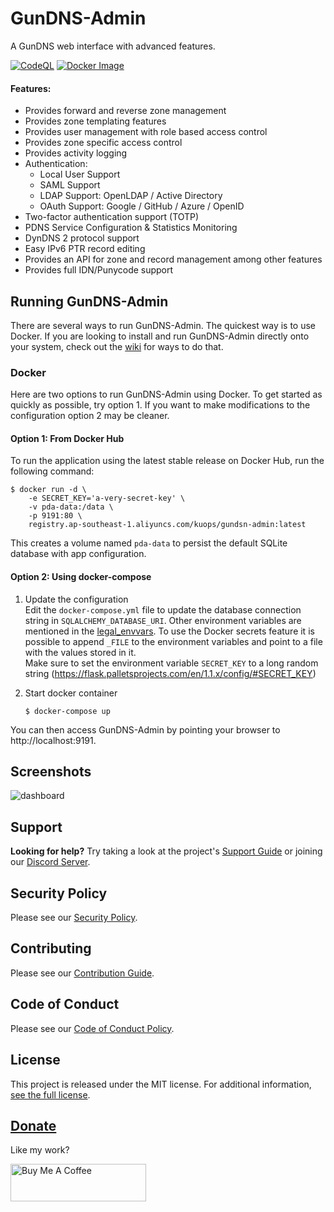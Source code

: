 # GunDNS-Admin

A GunDNS web interface with advanced features.

[![CodeQL](https://github.com/nicelizhi/gundns-admin/actions/workflows/codeql-analysis.yml/badge.svg?branch=master)](https://github.com/nicelizhi/gundns-admin/actions/workflows/codeql-analysis.yml)
[![Docker Image](https://github.com/nicelizhi/gundns-admin/actions/workflows/build-and-publish.yml/badge.svg?branch=master)](https://github.com/nicelizhi/gundns-admin/actions/workflows/build-and-publish.yml)

#### Features:

- Provides forward and reverse zone management
- Provides zone templating features
- Provides user management with role based access control
- Provides zone specific access control
- Provides activity logging
- Authentication:
  - Local User Support
  - SAML Support
  - LDAP Support: OpenLDAP / Active Directory
  - OAuth Support: Google / GitHub / Azure / OpenID
- Two-factor authentication support (TOTP)
- PDNS Service Configuration & Statistics Monitoring
- DynDNS 2 protocol support
- Easy IPv6 PTR record editing
- Provides an API for zone and record management among other features
- Provides full IDN/Punycode support

## Running GunDNS-Admin

There are several ways to run GunDNS-Admin. The quickest way is to use Docker.
If you are looking to install and run GunDNS-Admin directly onto your system, check out
the [wiki](https://github.com/nicelizhi/GunDNS-Admin/blob/master/docs/wiki/) for ways to do that.

### Docker

Here are two options to run GunDNS-Admin using Docker.
To get started as quickly as possible, try option 1. If you want to make modifications to the configuration option 2 may
be cleaner.

#### Option 1: From Docker Hub

To run the application using the latest stable release on Docker Hub, run the following command:

```
$ docker run -d \
    -e SECRET_KEY='a-very-secret-key' \
    -v pda-data:/data \
    -p 9191:80 \
    registry.ap-southeast-1.aliyuncs.com/kuops/gundsn-admin:latest
```

This creates a volume named `pda-data` to persist the default SQLite database with app configuration.

#### Option 2: Using docker-compose

1. Update the configuration   
   Edit the `docker-compose.yml` file to update the database connection string in `SQLALCHEMY_DATABASE_URI`.
   Other environment variables are mentioned in
   the [legal_envvars](https://github.com/nicelizhi/GunDNS-Admin/blob/master/configs/docker_config.py#L5-L46).
   To use the Docker secrets feature it is possible to append `_FILE` to the environment variables and point to a file
   with the values stored in it.   
   Make sure to set the environment variable `SECRET_KEY` to a long random
   string (https://flask.palletsprojects.com/en/1.1.x/config/#SECRET_KEY)

2. Start docker container
   ```
   $ docker-compose up
   ```

You can then access GunDNS-Admin by pointing your browser to http://localhost:9191.

## Screenshots

![dashboard](docs/screenshots/dashboard.png)

## Support

**Looking for help?** Try taking a look at the project's
[Support Guide](https://github.com/nicelizhi/GunDNS-Admin/blob/master/.github/SUPPORT.md) or joining
our [Discord Server](https://github.com/nicelizhi/gundns-admin/discussions).

## Security Policy

Please see our [Security Policy](https://github.com/nicelizhi/GunDNS-Admin/blob/master/SECURITY.md).

## Contributing

Please see our [Contribution Guide](https://github.com/nicelizhi/GunDNS-Admin/blob/master/docs/CONTRIBUTING.md).

## Code of Conduct

Please see our [Code of Conduct Policy](https://github.com/nicelizhi/GunDNS-Admin/blob/master/docs/CODE_OF_CONDUCT.md).

## License

This project is released under the MIT license. For additional
information, [see the full license](https://github.com/nicelizhi/GunDNS-Admin/blob/master/LICENSE).

## [Donate](https://www.buymeacoffee.com/nicelizhi)

Like my work?

<a href="https://www.buymeacoffee.com/nicelizhi" target="_blank"><img src="https://cdn.buymeacoffee.com/buttons/v2/default-blue.png" alt="Buy Me A Coffee" style="height: 60px !important;width: 217px !important;" ></a>

